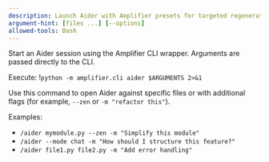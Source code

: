 ```yaml
---
description: Launch Aider with Amplifier presets for targeted regeneration
argument-hint: [files ...] [--options]
allowed-tools: Bash
---
```


Start an Aider session using the Amplifier CLI wrapper. Arguments are passed directly to the CLI.

Execute: !`python -m amplifier.cli aider $ARGUMENTS 2>&1`

Use this command to open Aider against specific files or with additional flags (for example, `--zen` or `-m "refactor this"`).

Examples:
- `/aider mymodule.py --zen -m "Simplify this module"`
- `/aider --mode chat -m "How should I structure this feature?"`
- `/aider file1.py file2.py -m "Add error handling"`
